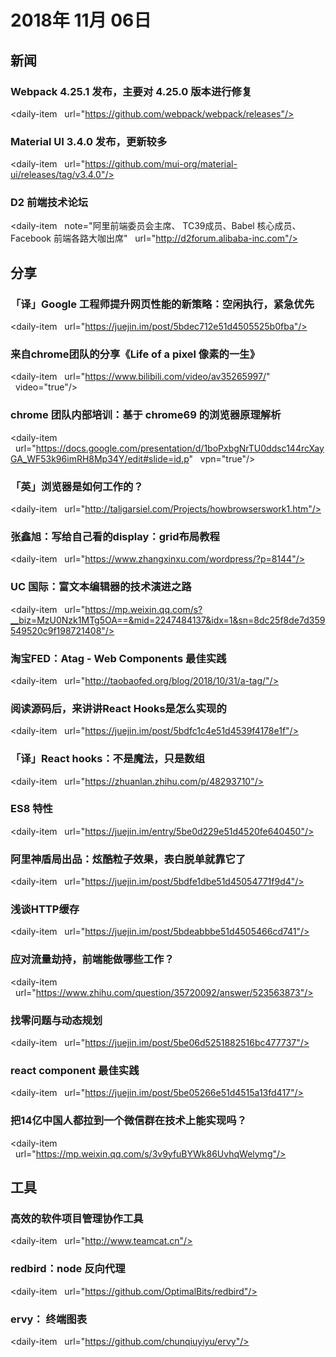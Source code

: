 # 2018年 11月 06日

## 新闻

### Webpack 4.25.1 发布，主要对 4.25.0 版本进行修复

<daily-item
  url="https://github.com/webpack/webpack/releases"/>

### Material UI 3.4.0 发布，更新较多

<daily-item
  url="https://github.com/mui-org/material-ui/releases/tag/v3.4.0"/>

### D2 前端技术论坛

<daily-item
  note="阿里前端委员会主席、 TC39成员、Babel 核心成员、Facebook 前端各路大咖出席"
  url="http://d2forum.alibaba-inc.com"/>

## 分享

### 「译」Google 工程师提升网页性能的新策略：空闲执行，紧急优先

<daily-item
  url="https://juejin.im/post/5bdec712e51d4505525b0fba"/>

### 来自chrome团队的分享《Life of a pixel 像素的一生》

<daily-item
  url="https://www.bilibili.com/video/av35265997/"
  video="true"/>

### chrome 团队内部培训：基于 chrome69 的浏览器原理解析

<daily-item
  url="https://docs.google.com/presentation/d/1boPxbgNrTU0ddsc144rcXayGA_WF53k96imRH8Mp34Y/edit#slide=id.p"
  vpn="true"/>

### 「英」浏览器是如何工作的？

<daily-item
  url="http://taligarsiel.com/Projects/howbrowserswork1.htm"/>

### 张鑫旭：写给自己看的display：grid布局教程

<daily-item
  url="https://www.zhangxinxu.com/wordpress/?p=8144"/>

### UC 国际：富文本编辑器的技术演进之路

<daily-item
  url="https://mp.weixin.qq.com/s?__biz=MzU0Nzk1MTg5OA==&mid=2247484137&idx=1&sn=8dc25f8de7d359549520c9f198721408"/>

### 淘宝FED：Atag - Web Components 最佳实践

<daily-item
  url="http://taobaofed.org/blog/2018/10/31/a-tag/"/>

### 阅读源码后，来讲讲React Hooks是怎么实现的

<daily-item
  url="https://juejin.im/post/5bdfc1c4e51d4539f4178e1f"/>

### 「译」React hooks：不是魔法，只是数组

<daily-item
  url="https://zhuanlan.zhihu.com/p/48293710"/>

### ES8 特性

<daily-item
  url="https://juejin.im/entry/5be0d229e51d4520fe640450"/>

### 阿里神盾局出品：炫酷粒子效果，表白脱单就靠它了

<daily-item
  url="https://juejin.im/post/5bdfe1dbe51d45054771f9d4"/>

### 浅谈HTTP缓存

<daily-item
  url="https://juejin.im/post/5bdeabbbe51d4505466cd741"/>

### 应对流量劫持，前端能做哪些工作？

<daily-item
  url="https://www.zhihu.com/question/35720092/answer/523563873"/>

### 找零问题与动态规划

<daily-item
  url="https://juejin.im/post/5be06d5251882516bc477737"/>

### react component 最佳实践

<daily-item
  url="https://juejin.im/post/5be05266e51d4515a13fd417"/>

### 把14亿中国人都拉到一个微信群在技术上能实现吗？

<daily-item
  url="https://mp.weixin.qq.com/s/3v9yfuBYWk86UvhqWelymg"/>

## 工具

### 高效的软件项目管理协作工具

<daily-item
  url="http://www.teamcat.cn"/>

### redbird：node 反向代理

<daily-item
  url="https://github.com/OptimalBits/redbird"/>

### ervy： 终端图表

<daily-item
  url="https://github.com/chunqiuyiyu/ervy"/>

<daily-footer/>